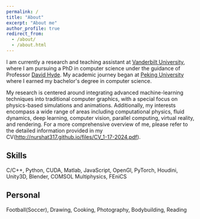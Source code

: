 ```yaml
---
permalink: /
title: "About"
excerpt: "About me"
author_profile: true
redirect_from: 
  - /about/
  - /about.html
---
```



I am currently a research and teaching assistant at [Vanderbilt University](https://www.vanderbilt.edu/), where I am pursuing a PhD in computer science under the guidance of Professor [David Hyde](https://dabh.io/#). My academic journey began at  [Peking University](https://www.pku.edu.cn/) where I earned my bachelor's degree in computer science.

My research is centered around integrating advanced machine-learning techniques into traditional computer graphics, with a special focus on physics-based simulations and animations. Additionally, my interests encompass a wide range of areas including computational physics, fluid dynamics, deep learning, computer vision, parallel computing, virtual reality, and rendering. For a more comprehensive overview of me, please refer to the detailed information provided in my CV(http://nurshat317.github.io/files/CV_1-17-2024.pdf).



Skills
------
C/C++, Python, CUDA, Matlab, JavaScript, OpenGl, PyTorch,
Houdini, Unity3D, Blender, COMSOL Multiphysics, FEniCS

Personal
------
Football(Soccer), Drawing, Cooking, Photography, Bodybuilding, Reading




